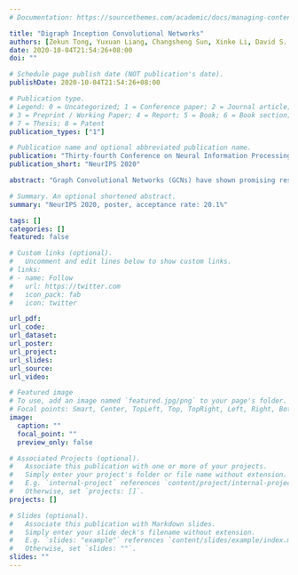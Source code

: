 ```yaml
---
# Documentation: https://sourcethemes.com/academic/docs/managing-content/

title: "Digraph Inception Convolutional Networks"
authors: [Zekun Tong, Yuxuan Liang, Changsheng Sun, Xinke Li, David S. Rosenblum, Andrew Lim]
date: 2020-10-04T21:54:26+08:00
doi: ""

# Schedule page publish date (NOT publication's date).
publishDate: 2020-10-04T21:54:26+08:00

# Publication type.
# Legend: 0 = Uncategorized; 1 = Conference paper; 2 = Journal article;
# 3 = Preprint / Working Paper; 4 = Report; 5 = Book; 6 = Book section;
# 7 = Thesis; 8 = Patent
publication_types: ["1"]

# Publication name and optional abbreviated publication name.
publication: "Thirty-fourth Conference on Neural Information Processing Systems"
publication_short: "NeurIPS 2020"

abstract: "Graph Convolutional Networks (GCNs) have shown promising results in modeling graph-structured data. However, they have difficulty with processing digraphs because of two reasons: 1) transforming directed to undirected graph to guarantee the symmetry of graph Laplacian is not reasonable since it not only misleads message passing scheme to aggregate incorrect weights but also deprives the unique characteristics of digraph structure; 2) due to the fixed receptive field in each layer, GCNs fail to obtain multi-scale features that can boost their performance. In this paper, we theoretically extend spectral-based graph convolution to digraphs and derive a simplified form using personalized PageRank. Specifically, we present the Digraph Inception Convolutional Networks (DiGCN) which utilizes digraph convolution and kth-order proximity to achieve larger receptive fields and learn multi-scale features in digraphs. We empirically show that DiGCN can encode more structural information from digraphs than GCNs and help achieve better performance when generalized to other models. Moreover, experiments on various benchmarks demonstrate its superiority against the state-of-the-art methods."

# Summary. An optional shortened abstract.
summary: "NeurIPS 2020, poster, acceptance rate: 20.1%"

tags: []
categories: []
featured: false

# Custom links (optional).
#   Uncomment and edit lines below to show custom links.
# links:
# - name: Follow
#   url: https://twitter.com
#   icon_pack: fab
#   icon: twitter

url_pdf:
url_code:
url_dataset:
url_poster:
url_project:
url_slides:
url_source:
url_video:

# Featured image
# To use, add an image named `featured.jpg/png` to your page's folder. 
# Focal points: Smart, Center, TopLeft, Top, TopRight, Left, Right, BottomLeft, Bottom, BottomRight.
image:
  caption: ""
  focal_point: ""
  preview_only: false

# Associated Projects (optional).
#   Associate this publication with one or more of your projects.
#   Simply enter your project's folder or file name without extension.
#   E.g. `internal-project` references `content/project/internal-project/index.md`.
#   Otherwise, set `projects: []`.
projects: []

# Slides (optional).
#   Associate this publication with Markdown slides.
#   Simply enter your slide deck's filename without extension.
#   E.g. `slides: "example"` references `content/slides/example/index.md`.
#   Otherwise, set `slides: ""`.
slides: ""
---
```


